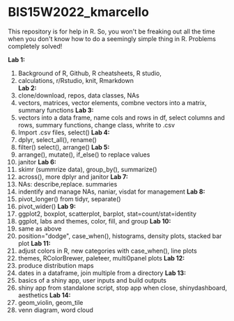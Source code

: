 # BIS15W2022_kmarcello

This repository is for help in R. So, you won't be freaking out all the time when you don't know how to do a seemingly simple thing in R.  Problems completely solved!

**Lab 1:**
1. Background of R, Github, R cheatsheets, R studio, 
2. calculations, r/Rstudio, knit, Rmarkdown \
**Lab 2:**
1. clone/download, repos, data classes, NAs
2. vectors, matrices, vector elements, combne vectors into a matrix, summary functions
**Lab 3:**
1. vectors into a data frame, name cols and rows in df, select columns and rows, summary functions, change class, whrite to .csv
2. Import .csv files, select()
**Lab 4:**
1. dplyr, select_all(), rename()
2. filter() select(), arrange()
**Lab 5:**
1. arrange(), mutate(), if_else() to replace values
2. janitor
**Lab 6:**
1. skimr (summrize data), group_by(), summarize()
2. across(), more dplyr and janitor
**Lab 7:**
1. NAs: describe,replace. summaries
2. indentify and manage NAs, naniar, visdat for management
**Lab 8:**
1. pivot_longer() from tidyr, separate()
2. pivot_wider()
**Lab 9:**
1. ggplot2, boxplot, scatterplot, barplot, stat=count/stat=identity
2. ggplot, labs and themes, color, fill, and group
**Lab 10:**
1. same as above
2. position="dodge", case_when(), histograms, density plots, stacked bar plot
**Lab 11:**
1. adjust colors in R, new categories with case_when(), line plots
2. themes, RColorBrewer, paleteer, multi0panel plots
**Lab 12:**
1. produce distribution maps
2. dates in a dataframe, join multiple from a directory
**Lab 13:**
1. basics of a shiny app, user inputs and build outputs
2. shiny app from standalone script, stop app when close, shinydashboard, aesthetics
**Lab 14:**
1. geom_violin, geom_tile
2. venn diagram, word cloud
